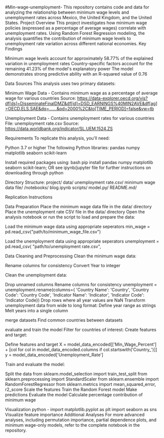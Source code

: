 #Min-wage-unemployment- This repository contains code and data for analyzing the relationship between minimum wage levels and unemployment rates across Mexico, the United Kingdom, and the United States. Project Overview This project investigates how minimum wage policies (expressed as a percentage of average wages) correlate with unemployment rates. Using Random Forest Regression modeling, the analysis quantifies the contribution of minimum wage levels to unemployment rate variation across different national economies. Key Findings

Minimum wage levels account for approximately 58.77% of the explained variation in unemployment rates Country-specific factors account for the remaining 41.23% of the model's explanatory power The model demonstrates strong predictive ability with an R-squared value of 0.76

Data Sources This analysis uses two primary datasets:

Minimum Wage Data - Contains minimum wage as a percentage of average wage for various countries Source: https://data-explorer.oecd.org/vis?df[ds]=DisseminateFinalDMZ&df[id]=DSD_EARNINGS%40MIN2AVE&df[ag]=OECD.ELS.SAE&dq=......&pd=2000%2C&to[TIME_PERIOD]=false&vw=tb

Unemployment Data - Contains unemployment rates for various countries File: unemployment rate.csv Source: https://data.worldbank.org/indicator/SL.UEM.1524.ZS

Requirements To replicate this analysis, you'll need:

Python 3.7 or higher The following Python libraries: pandas numpy matplotlib seaborn scikit-learn

Install required packages using: bash pip install pandas numpy matplotlib seaborn scikit-learn; OR see ipynb/jupyter file for further instructions on downloading through python

Directory Structure: project/ data/ unemployment rate.csv/ minimum wage data file/ /notebooks/ blog.ipynb scripts/ model.py/ README.md/

Replication Instructions

Data Preparation
Place the minimum wage data file in the data/ directory Place the unemployment rate CSV file in the data/ directory Open the analysis notebook or run the script to load and prepare the data:

Load the minimum wage data using appropriate seperators min_wage = pd.read_csv("path/to/minimum_wage_file.csv")

Load the unemployment data using appropriate seperators unemployment = pd.read_csv( "path/to/unemployment rate.csv",

Data Cleaning and Preprocessing
Clean the minimum wage data:

Rename columns for consistency Convert Year to integer

Clean the unemployment data:

Drop unnamed columns Rename columns for consistency unemployment = unemployment.rename(columns={ 'Country Name': 'Country', 'Country Code': 'Country Code', 'Indicator Name': 'Indicator', 'Indicator Code': 'Indicator Code}) Drop rows where all year values are NaN Transform unemployment data from wide to long format: Define year range as strings Melt years into a single column

merge datasets Find common countries between datasets

evaluate and train the model Filter for countries of interest: Create features and target:

Define features and target X = model_data_encoded[['Min_Wage_Percent'] + [col for col in model_data_encoded.columns if col.startswith('Country_')]] y = model_data_encoded['Unemployment_Rate']

Train and evaluate the model:

Split the data from sklearn.model_selection import train_test_split from sklearn.preprocessing import StandardScaler from sklearn.ensemble import RandomForestRegressor from sklearn.metrics import mean_squared_error, r2_score Scale the features Train the Random Forest model Make predictions Evaluate the model Calculate percentage contribution of minimum wage

Visualization python - import matplotlib.pyplot as plt import seaborn as sns Visualize feature importance Additional Analyses For more advanced analyses, including permutation importance, partial dependence plots, and minimum wage-only models, refer to the complete notebook in the repository.
